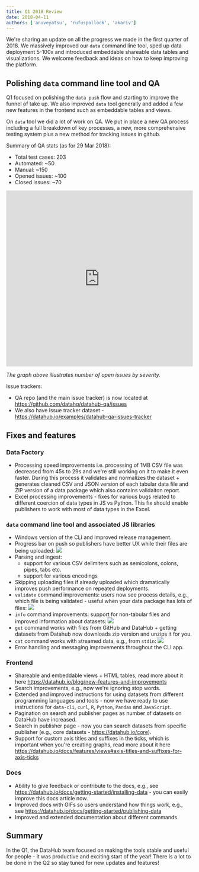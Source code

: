 ```yaml
---
title: Q1 2018 Review
date: 2018-04-11
authors: ['anuveyatsu', 'rufuspollock', 'akariv']
---
```


We're sharing an update on all the progress we made in the first quarter of 2018. We massively improved our `data` command line tool, sped up data deployment 5-100x and introduced embeddable shareable data tables and visualizations.  We welcome feedback and ideas on how to keep improving the platform.

## Polishing `data` command line tool and QA

Q1 focused on polishing the `data push` flow and starting to improve the funnel of take up. We also improved `data` tool generally and added a few new features in the frontend such as embeddable tables and views.

On `data` tool we did a lot of work on QA. We put in place a new QA process including a full breakdown of key processes, a new, more comprehensive testing system plus a new method for tracking issues in github.

Summary of QA stats (as for 29 Mar 2018):

* Total test cases: 203
* Automated: ~50
* Manual: ~150
* Opened issues: ~100
* Closed issues: ~70

<iframe src="https://datahub.io/examples/datahub-qa-issues-tracker/view/0" width="100%" height="475px" frameborder="0"></iframe>

*The graph above illustrates number of open issues by severity.*

Issue trackers:

* QA repo (and the main issue tracker) is now located at https://github.com/datahq/datahub-qa/issues
* We also have issue tracker dataset - https://datahub.io/examples/datahub-qa-issues-tracker

## Fixes and features

### Data Factory

* Processing speed improvements i.e. processing of 1MB CSV file was decreased from 45s to 29s and we're still working on it to make it even faster. During this process it validates and normalizes the dataset + generates cleaned CSV and JSON version of each tabular data file and ZIP version of a data package which also contains validaiton report.
* Excel processing improvements - fixes for various bugs related to different coercion of data types in JS vs Python. This fix should enable publishers to work with most of data types in the Excel.

### `data` command line tool and associated JS libraries

* Windows version of the CLI and improved release management.
* Progress bar on push so publishers have better UX while their files are being uploaded: ![](/static/img/docs/upload-progress-bar.png)
* Parsing and ingest:
  * support for various CSV delimiters such as semicolons, colons, pipes, tabs etc.
  * support for various encodings
* Skipping uploading files if already uploaded which dramatically improves push performance on repeated deployments.
* `validate` command improvements: users now see process details, e.g., which file is being validated - useful when your data package has lots of files: ![](/static/img/docs/validate-details.png)
* `info` command improvements: support for non-tabular files and improved information about datasets: ![](/static/img/docs/info-output.png)
* `get` command works with files from GitHub and DataHub + getting datasets from Datahub now downloads zip version and unzips it for you.
* `cat` command works with streamed data, e.g., from `stdin`: ![](/static/img/docs/cat-streamed-data.png)
* Error handling and messaging improvements throughout the CLI app.

### Frontend

* Shareable and embeddable views + HTML tables, read more about it here https://datahub.io/blog/new-features-and-improvements
* Search improvements, e.g., now we're ignoring stop words.
* Extended and improved instructions for using datasets from different programming languages and tools - now we have ready to use instructions for `data-cli`, `curl`, `R`, `Python`, `Pandas` and `JavaScript`.
* Pagination on search and publisher pages as number of datasets on DataHub have increased.
* Search in publisher page - now you can search datasets from specific publisher (e.g., core datasets - https://datahub.io/core).
* Support for custom axis titles and suffixes in the ticks, which is important when you're creating graphs, read more about it here https://datahub.io/docs/features/views#axis-titles-and-suffixes-for-axis-ticks

### Docs

* Ability to give feedback or contribute to the docs, e.g., see https://datahub.io/docs/getting-started/installing-data - you can easily improve this docs article now.
* Improved docs with GIFs so users understand how things work, e.g., see https://datahub.io/docs/getting-started/publishing-data
* Improved and extended documentation about different commands

## Summary

In the Q1, the DataHub team focused on making the tools stable and useful for people - it was productive and exciting start of the year! There is a lot to be done in the Q2 so stay tuned for new updates and features!
